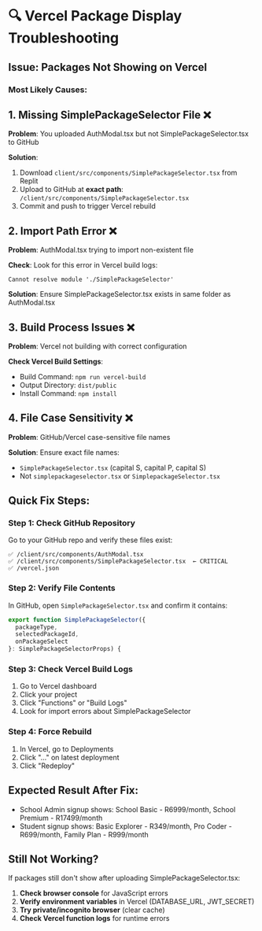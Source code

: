 # 🔍 Vercel Package Display Troubleshooting

## Issue: Packages Not Showing on Vercel

### Most Likely Causes:

## 1. Missing SimplePackageSelector File ❌
**Problem**: You uploaded AuthModal.tsx but not SimplePackageSelector.tsx to GitHub

**Solution**: 
1. Download `client/src/components/SimplePackageSelector.tsx` from Replit
2. Upload to GitHub at **exact path**: `/client/src/components/SimplePackageSelector.tsx`
3. Commit and push to trigger Vercel rebuild

## 2. Import Path Error ❌
**Problem**: AuthModal.tsx trying to import non-existent file

**Check**: Look for this error in Vercel build logs:
```
Cannot resolve module './SimplePackageSelector'
```

**Solution**: Ensure SimplePackageSelector.tsx exists in same folder as AuthModal.tsx

## 3. Build Process Issues ❌
**Problem**: Vercel not building with correct configuration

**Check Vercel Build Settings**:
- Build Command: `npm run vercel-build`  
- Output Directory: `dist/public`
- Install Command: `npm install`

## 4. File Case Sensitivity ❌
**Problem**: GitHub/Vercel case-sensitive file names

**Solution**: Ensure exact file names:
- `SimplePackageSelector.tsx` (capital S, capital P, capital S)
- Not `simplepackageselector.tsx` or `SimplepackageSelector.tsx`

## Quick Fix Steps:

### Step 1: Check GitHub Repository
Go to your GitHub repo and verify these files exist:
```
✅ /client/src/components/AuthModal.tsx
✅ /client/src/components/SimplePackageSelector.tsx  ← CRITICAL
✅ /vercel.json
```

### Step 2: Verify File Contents
In GitHub, open `SimplePackageSelector.tsx` and confirm it contains:
```typescript
export function SimplePackageSelector({ 
  packageType, 
  selectedPackageId, 
  onPackageSelect 
}: SimplePackageSelectorProps) {
```

### Step 3: Check Vercel Build Logs
1. Go to Vercel dashboard
2. Click your project
3. Click "Functions" or "Build Logs"  
4. Look for import errors about SimplePackageSelector

### Step 4: Force Rebuild
1. In Vercel, go to Deployments
2. Click "..." on latest deployment
3. Click "Redeploy"

## Expected Result After Fix:
- School Admin signup shows: School Basic - R6999/month, School Premium - R17499/month
- Student signup shows: Basic Explorer - R349/month, Pro Coder - R699/month, Family Plan - R999/month

## Still Not Working?
If packages still don't show after uploading SimplePackageSelector.tsx:

1. **Check browser console** for JavaScript errors
2. **Verify environment variables** in Vercel (DATABASE_URL, JWT_SECRET)
3. **Try private/incognito browser** (clear cache)
4. **Check Vercel function logs** for runtime errors